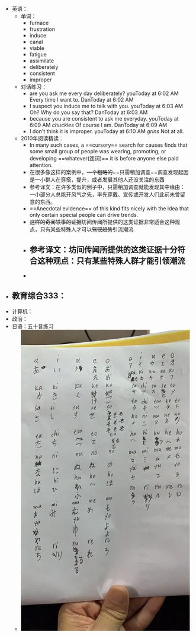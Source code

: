 - 英语：
	- 单词：
		- furnace
		- frustration
		- induce
		- canal
		- viable
		- fatigue
		- assimilate
		- deliberately
		- consistent
		- improper
	- 对话练习：
		- are you ask me every day deliberately?
		  youToday at 6:02 AM
		  Every time I want to.
		  DanToday at 6:02 AM
		- I suspect you induce me to talk with you.
		  youToday at 6:03 AM
		  Oh? Why do you say that?
		  DanToday at 6:03 AM
		- because you are consistent to ask me everyday.
		  youToday at 6:09 AM
		  *chuckles* Of course I am.
		  DanToday at 6:09 AM
		- I don't think it is improper.
		  youToday at 6:10 AM
		  *grins* Not at all.
	- 2010年阅读精读：
		- In many such cases, a ==cursory== search for causes finds that some small group of people was wearing, promoting, or developing ==whatever(连词)== it is before anyone else paid attention.
		- 在很多像这样的案例中，~~一个粗略的~~==只需稍加调查==调查发现起因是一小群人在穿搭，提升，或者发展其他人还没关注的东西
		- 参考译文：在许多类似的例子中，只需稍加调查就能发现其中缘由：一小部分人总能开风气之先，率先穿戴、宣传或开发人们此前未曾留意的东西。
		- ==Anecdotal evidence== of this kind fits nicely with the idea that only certain special people can drive trends.
		- ~~这样的奇闻轶事的证据~~坊间传闻所提供的这类证据非常适合这种观点，只有某些特殊人才可以~~驾驭趋势~~引流潮流.
		- 参考译文：坊间传闻所提供的这类证据十分符合这种观点：只有某些特殊人群才能引领潮流
			-
		-
- 教育综合333：
	-
- 计算机：
- 政治：
- 日语：五十音练习
	- ![d853cb91bab2472b87403d9aec7affd.jpg](../assets/d853cb91bab2472b87403d9aec7affd_1644063755320_0.jpg)